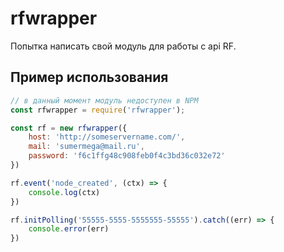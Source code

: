 # rfwrapper

Попытка написать свой модуль для работы с api RF.
## Пример использования
```js
// в данный момент модуль недоступен в NPM
const rfwrapper = require('rfwrapper');

const rf = new rfwrapper({
    host: 'http://someservername.com/',
    mail: 'sumermega@mail.ru',
    password: 'f6c1ffg48c908feb0f4c3bd36c032e72' 
})

rf.event('node_created', (ctx) => {
    console.log(ctx)
})

rf.initPolling('55555-5555-5555555-55555').catch((err) => {
    console.error(err)
})
```

